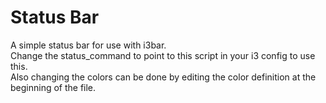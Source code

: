 # Status Bar
A simple status bar for use with i3bar.  
Change the status_command to point to this script in your i3 config to use this.  
Also changing the colors can be done by editing the color definition at the beginning of the file.  
